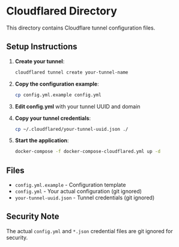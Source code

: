 # Cloudflared Directory

This directory contains Cloudflare tunnel configuration files.

## Setup Instructions

1. **Create your tunnel**:
   ```bash
   cloudflared tunnel create your-tunnel-name
   ```

2. **Copy the configuration example**:
   ```bash
   cp config.yml.example config.yml
   ```

3. **Edit config.yml** with your tunnel UUID and domain

4. **Copy your tunnel credentials**:
   ```bash
   cp ~/.cloudflared/your-tunnel-uuid.json ./
   ```

5. **Start the application**:
   ```bash
   docker-compose -f docker-compose-cloudflared.yml up -d
   ```

## Files

- `config.yml.example` - Configuration template
- `config.yml` - Your actual configuration (git ignored)
- `your-tunnel-uuid.json` - Tunnel credentials (git ignored)

## Security Note

The actual `config.yml` and `*.json` credential files are git ignored for security.
